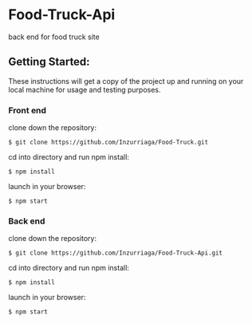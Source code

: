 # Food-Truck-Api

back end for food truck site

## Getting Started:

These instructions will get a copy of the project up and running on your local machine for usage and testing purposes.

### Front end

clone down the repository:
```
$ git clone https://github.com/Inzurriaga/Food-Truck.git
```

cd into directory and run npm install:
```
$ npm install
```

launch in your browser:
```
$ npm start
```


### Back end

clone down the repository:
```
$ git clone https://github.com/Inzurriaga/Food-Truck-Api.git
```

cd into directory and run npm install:
```
$ npm install
```

launch in your browser:
```
$ npm start
```
